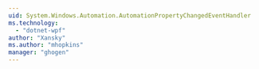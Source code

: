```yaml
---
uid: System.Windows.Automation.AutomationPropertyChangedEventHandler
ms.technology: 
  - "dotnet-wpf"
author: "Xansky"
ms.author: "mhopkins"
manager: "ghogen"
---
```


